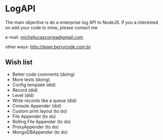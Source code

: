 # LogAPI
The main objective is do a enterprise log API to NodeJS.
If you a interested on add your code to mine, please contact me 

e-mail: michellucascorrea@gmail.com

other ways: http://team.berrycode.com.br

## Wish list
- Better code comments (doing)
- More tests (doing)
- Config template (did)
- Record (did)
- Level (did)
- Write records like a queue (did)
- Console Appender (did)
- Custom print layout (to do)
- File Appender (to do)
- Rolling File Appender (to do)
- ProxyAppender (to do)
- MongoDBAppender (to do)

